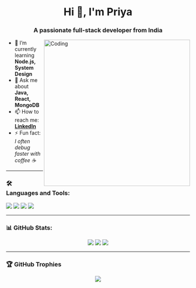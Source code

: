<h1 align="center">Hi 👋, I'm Priya</h1>
<h3 align="center">A passionate full-stack developer from India</h3>

<img align="right" alt="Coding" width="400" src="https://raw.githubusercontent.com/abhisheknaiidu/abhisheknaiidu/master/code.gif">

- 🌱 I’m currently learning **Node.js, System Design**
- 💬 Ask me about **Java, React, MongoDB**
- 📫 How to reach me: **[LinkedIn](your-link)**
- ⚡ Fun fact: *I often debug faster with coffee ☕*

---

### 🛠️ Languages and Tools:
<p align="left">
  <img src="https://img.shields.io/badge/Java-ED8B00?style=for-the-badge&logo=java&logoColor=white"/>
  <img src="https://img.shields.io/badge/React-20232A?style=for-the-badge&logo=react&logoColor=61DAFB"/>
  <img src="https://img.shields.io/badge/Node.js-339933?style=for-the-badge&logo=nodedotjs&logoColor=white"/>
  <img src="https://img.shields.io/badge/MongoDB-4EA94B?style=for-the-badge&logo=mongodb&logoColor=white"/>
</p>

---

### 📊 GitHub Stats:
<p align="center">
  <img src="https://github-readme-stats.vercel.app/api?username=Preaah05&show_icons=true&theme=radical" />
  <img src="https://github-readme-streak-stats.herokuapp.com/?user=Preaah05&theme=radical" />
  <img src="https://github-readme-stats.vercel.app/api/top-langs/?username=Preaah05&layout=compact&theme=radical" />
</p>

---

### 🏆 GitHub Trophies
<p align="center">
  <img src="https://github-profile-trophy.vercel.app/?username=Preaah05&theme=radical&no-frame=true&no-bg=true&margin-w=4" />
</p>
